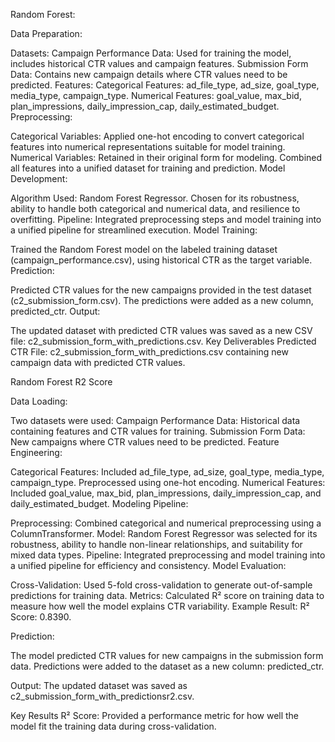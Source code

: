 Random Forest:

Data Preparation:

Datasets:
Campaign Performance Data: Used for training the model, includes historical CTR values and campaign features.
Submission Form Data: Contains new campaign details where CTR values need to be predicted.
Features:
Categorical Features: ad_file_type, ad_size, goal_type, media_type, campaign_type.
Numerical Features: goal_value, max_bid, plan_impressions, daily_impression_cap, daily_estimated_budget.
Preprocessing:

Categorical Variables:
Applied one-hot encoding to convert categorical features into numerical representations suitable for model training.
Numerical Variables:
Retained in their original form for modeling.
Combined all features into a unified dataset for training and prediction.
Model Development:

Algorithm Used: Random Forest Regressor.
Chosen for its robustness, ability to handle both categorical and numerical data, and resilience to overfitting.
Pipeline:
Integrated preprocessing steps and model training into a unified pipeline for streamlined execution.
Model Training:

Trained the Random Forest model on the labeled training dataset (campaign_performance.csv), using historical CTR as the target variable.
Prediction:

Predicted CTR values for the new campaigns provided in the test dataset (c2_submission_form.csv).
The predictions were added as a new column, predicted_ctr.
Output:

The updated dataset with predicted CTR values was saved as a new CSV file: c2_submission_form_with_predictions.csv.
Key Deliverables
Predicted CTR File:
c2_submission_form_with_predictions.csv containing new campaign data with predicted CTR values.

Random Forest R2 Score

Data Loading:

Two datasets were used:
Campaign Performance Data: Historical data containing features and CTR values for training.
Submission Form Data: New campaigns where CTR values need to be predicted.
Feature Engineering:

Categorical Features:
Included ad_file_type, ad_size, goal_type, media_type, campaign_type.
Preprocessed using one-hot encoding.
Numerical Features:
Included goal_value, max_bid, plan_impressions, daily_impression_cap, and daily_estimated_budget.
Modeling Pipeline:

Preprocessing:
Combined categorical and numerical preprocessing using a ColumnTransformer.
Model:
Random Forest Regressor was selected for its robustness, ability to handle non-linear relationships, and suitability for mixed data types.
Pipeline:
Integrated preprocessing and model training into a unified pipeline for efficiency and consistency.
Model Evaluation:

Cross-Validation:
Used 5-fold cross-validation to generate out-of-sample predictions for training data.
Metrics:
Calculated R² score on training data to measure how well the model explains CTR variability.
Example Result: R² Score: 0.8390.

Prediction:

The model predicted CTR values for new campaigns in the submission form data.
Predictions were added to the dataset as a new column: predicted_ctr.

Output:
The updated dataset was saved as c2_submission_form_with_predictionsr2.csv.

Key Results
R² Score: Provided a performance metric for how well the model fit the training data during cross-validation.

